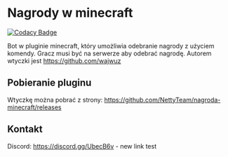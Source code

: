 # Nagrody w minecraft
[![Codacy Badge](https://api.codacy.com/project/badge/Grade/afd42a261cbf40c4a83554ced577b171)](https://www.codacy.com/app/wajwuz/nagroda-minecraft?utm_source=github.com&amp;utm_medium=referral&amp;utm_content=wajwuz/nagroda-minecraft&amp;utm_campaign=Badge_Grade)

Bot w pluginie minecraft, który umożliwia odebranie nagrody z użyciem komendy. Gracz musi być na serwerze aby odebrać nagrodę.
Autorem wtyczki jest https://github.com/wajwuz

## Pobieranie pluginu ##
Wtyczkę można pobrać z strony: https://github.com/NettyTeam/nagroda-minecraft/releases

## Kontakt ##
Discord: https://discord.gg/UbecB6v - new link
 test
